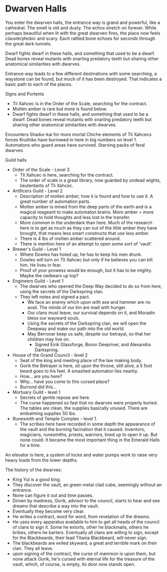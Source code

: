 # Dwarven Halls 

You enter the dwarven halls, the entrance way is grand and powerful, like a cathedral. The smell is old and dusty. The echos stretch on forever. While perhaps beautiful when lit with the great dwarven fires, the place now feels clausterphobic and scary. Each rattled bone echoes for seconds through the great dark tunnels.

Dwarf fights dwarf in these halls, and something that used to be a dwarf. Dead bones reveal mutants with snarling predatory teeth but sharing other anatomical similarities with dwarves.

Entrance way leads to a few different destinations with some searching, a waystone can be found, but much of it has been destroyed. That indicates a basic path to each of the places.


Signs and Portents
- Tli Xahcec is in the Order of the Scale, searching for the contract.
- Molten amber is rare but more is found below.
- Dwarf fights dwarf in these halls, and something that used to be a dwarf. Dead bones reveal mutants with snarling predatory teeth but sharing other anatomical similarities with dwarves.

Encounters
Shadur-kai for more mortal Chiche elements of Tli Xahcecs forces
Kruthiks have burrowed in here in big numbers on level 1.
Automatons who guard areas have survived.
Starving packs of feral dwarves 


Guild halls
- Order of the Scale - Level 3
    - Tli Xahcec is here, searching for the contract.
    - The order of scale is a great library, now guarded by undead wights, lieutentants of Tli Xahcec.
- Artificers Guild - Level 2
    - Description of molten amber, how it is found and how to use it. A great number of automation parts.
    - Molten amber is mined from the deep parts of the earth and is a magical reageant to make automaton brains. More amber = more capacity to hold thoughts and less lost in the transfer.
    - More common in the underdark than here. Much of the research here is to get as much as they can out of the little amber they have brought, that means less smart constructs that use less amber.
    - There is 4 lbs of molten amber scattered around.
    - There is mention here of an attempt to open some sort of 'vault'.
- Brewer's Guild - Level 1
    - Where Dowles has holed up, he has to keep his men drunk.
    - Dowles will turn on Tli Xahcec but only if he believes you can kill him. He lives in fear.
    - Proof of your prowess would be enough, but it has to be mighty. Maybe the owlbears up top?
- Engineers Guild - Level 1
    - The dwarves who opened the Deep Way decided to do so from here, using the secrets of the Darkspring clan. 
    - They left notes and signed a pact.
      - We face an enemy which upon with axe and hammer are no avail. The minds of our kin are mad with hunger.
      - Our clans must leave, our survival depends on it, and Moradin bless our wayward souls.
      - Using the secrets of the Darkspring clan, we will open the Deepway and make our path into the old world.
      - May Berronar keep us safe, despite our betrayal, so that her children may live on.
        - Signed Eirik Glassforge, Boron Deepriver, and Alexandra Darkspring.
- House of the Grand Council - level 2
    - Seat of the king and meeting place of the law making body. 
    - Gorik the Betrayer is here, sit upon the throne, still alive, a 5 foot beard goes to his feet. A smashed automaton lies nearby.
    - How... are you here?
    - Why... have you come to this cursed place? 
    - Burrond did this...
- Mortuary Guild - level 1 
  - Secrets of gentle repose are here.
  - The curse happened so fast that no dwarves were properly buried. The tables are clean, the supplies basically unused. There are embalming supplies 50 lbs.
- Runesmith and Temple Complex - level 1.
  - The scribes here have recorded in some depth the appearance of the vault and the burning facination that it caused. Inventors, magicians, runesmiths, priests, warriors, lined up to open it up. But none could. It became the most important thing in the Emerald Halls for a time.
 
An elevator is here, a system of locks and water pumps work to raise very heavy loads from the lower depths. 

The history of the dwarves:
- King Yul is a good king.
- They discover the vault, an green metal clad cube, seemingly without an entrance. 
- None can figure it out and time passes.
- Driven by madness, Gorik, advisor to the council, starts to hear and see dreams that describe a way into the vault. 
- Eventually they become very clear.
- He writes a contract, word for word, from revelation of the dreams.
- He uses every apparatus available to him to get all heads of the council of clans to sign it. Some he extorts, other he blackmails, others he bribes, others he barters. Eventually all clans are willing to sign, except for the Blackbeards, their lead Titania Blackbeard, will never sign.
- The blackbeards are exiled skyward, a great and terrible mark on their clan. They all leave.
- upon signing of the contract, the curse of mammon is upon them, but none attack Gorik, he's cursed with eternal life for the treasure of the vault, which, of course, is empty, its door now stands open.